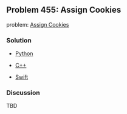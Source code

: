 ## Problem 455: Assign Cookies

problem: [Assign Cookies](https://leetcode.com/problems/assign-cookies/)

### Solution

- [Python](../python/problem455.py)

- [C++](../cpp/problem455.cpp)

- [Swift](../swift/problem455.swift)

### Discussion

TBD

